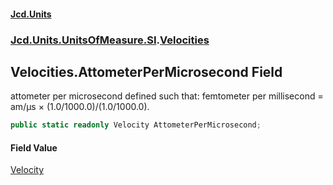 #### [Jcd.Units](index 'index')
### [Jcd.Units.UnitsOfMeasure.SI](Jcd.Units.UnitsOfMeasure.SI 'Jcd.Units.UnitsOfMeasure.SI').[Velocities](Velocities 'Jcd.Units.UnitsOfMeasure.SI.Velocities')

## Velocities.AttometerPerMicrosecond Field

attometer per microsecond defined such that: femtometer per millisecond = am/μs × (1.0/1000.0)/(1.0/1000.0).

```csharp
public static readonly Velocity AttometerPerMicrosecond;
```

#### Field Value
[Velocity](Velocity 'Jcd.Units.UnitTypes.Velocity')